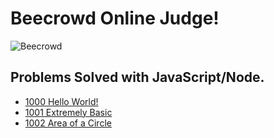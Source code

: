 # Beecrowd Online Judge! 

![Beecrowd](https://resources.beecrowd.com.br/judge/img/5.0/logo-beecrowd.png?1635097036)

## Problems Solved with JavaScript/Node.

- [1000 Hello World!](https://www.beecrowd.com.br/repository/UOJ_1000_en.html)
- [1001 Extremely Basic](https://www.beecrowd.com.br/repository/UOJ_1001_en.html)
- [1002 Area of a Circle](https://www.beecrowd.com.br/repository/UOJ_1002_en.html)
